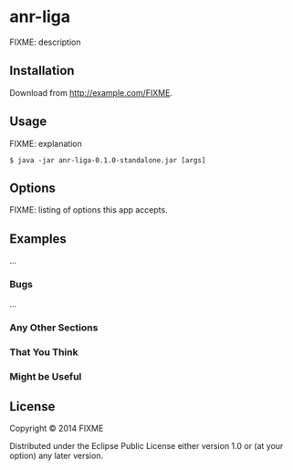 # anr-liga

FIXME: description

## Installation

Download from http://example.com/FIXME.

## Usage

FIXME: explanation

    $ java -jar anr-liga-0.1.0-standalone.jar [args]

## Options

FIXME: listing of options this app accepts.

## Examples

...

### Bugs

...

### Any Other Sections
### That You Think
### Might be Useful

## License

Copyright © 2014 FIXME

Distributed under the Eclipse Public License either version 1.0 or (at
your option) any later version.
